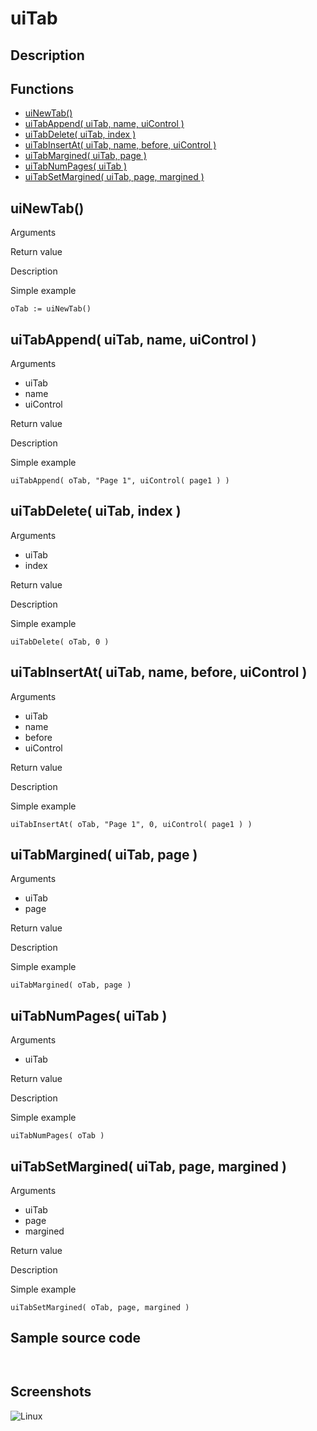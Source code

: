 # **uiTab**

## Description

## Functions
- [uiNewTab()](#uinewtab)
- [uiTabAppend( uiTab, name, uiControl )](#uitabappend-uitab-name-uicontrol)
- [uiTabDelete( uiTab, index )](#uitabdelete-uitab-index)
- [uiTabInsertAt( uiTab, name, before, uiControl )](#uitabinsertat-uitab-name-before-uicontrol)
- [uiTabMargined( uiTab, page )](#uitabmargined-uitab-page)
- [uiTabNumPages( uiTab )](#uitabnumpages-uitab)
- [uiTabSetMargined( uiTab, page, margined )](#uitabsetmargined-uitab-page-margined)

## uiNewTab()
Arguments

Return value

Description

Simple example
```
oTab := uiNewTab()
```
## uiTabAppend( uiTab, name, uiControl )
Arguments
- uiTab
- name
- uiControl

Return value

Description

Simple example
```
uiTabAppend( oTab, "Page 1", uiControl( page1 ) )
```
## uiTabDelete( uiTab, index )
Arguments
- uiTab
- index

Return value

Description

Simple example
```
uiTabDelete( oTab, 0 )
```
## uiTabInsertAt( uiTab, name, before, uiControl )
Arguments
- uiTab
- name
- before
- uiControl

Return value

Description

Simple example
```
uiTabInsertAt( oTab, "Page 1", 0, uiControl( page1 ) )
```
## uiTabMargined( uiTab, page )
Arguments
- uiTab
- page

Return value

Description

Simple example
```
uiTabMargined( oTab, page )
```
## uiTabNumPages( uiTab )
Arguments
- uiTab

Return value

Description

Simple example
```
uiTabNumPages( oTab )
```
## uiTabSetMargined( uiTab, page, margined )
Arguments
- uiTab
- page
- margined

Return value

Description

Simple example
```
uiTabSetMargined( oTab, page, margined )
```
## Sample source code
```


```
## Screenshots
![Linux](../tutorial/uiTab_Linux.png "With family Linux Elementary desktop Pantheon, based on GNOME")
